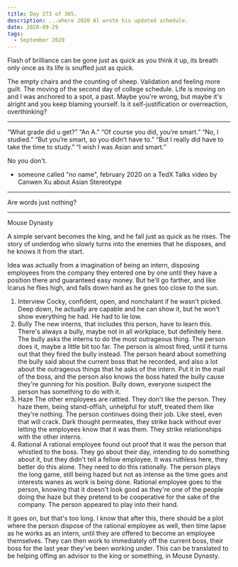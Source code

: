 ```yaml
---
title: Day 273 of 365.
description: ...where 2020 Al wrote his updated schedule.
date: 2020-09-29
tags:
  - September 2020
---
```


Flash of brilliance can be gone just as quick as you think it up, its breath only once as its life is snuffed just as quick. 

The empty chairs and the counting of sheep. Validation and feeling more guilt. The moving of the second day of college schedule. Life is moving on and I was anchored to a spot, a past. Maybe you're wrong, but maybe it's alright and you keep blaming yourself. Is it self-justification or overreaction, overthinking?

-----

“What grade did u get?”
“An A.”
“Of course you did, you’re smart.”
“No, I studied.”
“But you’re smart, so you didn’t have to.”
“But I really did have to take the time to study.”
“I wish I was Asian and smart.”

No you don't.

- someone called "no name", february 2020 on a TedX Talks video by Canwen Xu about Asian Stereotype

-----

Are words just nothing?

-----

Mouse Dynasty

A simple servant becomes the king, and he fall just as quick as he rises. The story of underdog who slowly turns into the enemies that he disposes, and he knows it from the start.

Idea was actually from a imagination of being an intern, disposing employees from the company they entered one by one until they have a position there and guaranteed easy money. But he'll go farther, and like Icarus he flies high, and falls down hard as he goes too close to the sun.

1. Interview
Cocky, confident, open, and nonchalant if he wasn't picked. Deep down, he actually are capable and he can show it, but he won't show everything he had. He had to lie low.
2. Bully
The new interns, that includes this person, have to learn this. There's always a bully, maybe not in all workplace, but definitely here. The bully asks the interns to do the most outrageous thing. The person does it, maybe a little bit too far. The person is almost fired, until it turns out that they fired the bully instead. The person heard about something the bully said about the current boss that he recorded, and also a lot about the outrageous things that he asks of the intern. Put it in the mail of the boss, and the person also knows the boss hated the bully cause they're gunning for his position. Bully down, everyone suspect the person has something to do with it.
3. Haze
The other employees are rattled. They don't like the person. They haze them, being stand-offish, unhelpful for stuff, treated them like they're nothing. The person continues doing their job. Like steel, even that will crack. Dark thought permeates, they strike back without ever letting the employees know that it was them. They strike relationships with the other interns.
4. Rational
A rational employee found out proof that it was the person that whistled to the boss. They go about their day, intending to do something about it, but they didn't tell a fellow employee. It was ruthless here, they better do this alone. They need to do this rationally. 
The person plays the long game, still being hazed but not as intense as the time goes and interests wanes as work is being done. Rational employee goes to the person, knowing that it doesn't look good as they're one of the people doing the haze but they pretend to be cooperative for the sake of the company. The person appeared to play into their hand. 

It goes on, but that's too long. I know that after this, there should be a plot where the person dispose of the rational employee as well, then time lapse as he works as an intern, until they are offered to become an employee themselves. They can then work to immediately off the current boss, their boss for the last year they've been working under. This can be translated to be helping offing an advisor to the king or something, in Mouse Dynasty.